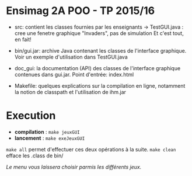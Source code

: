 Ensimag 2A POO - TP 2015/16
============================

- src: contient les classes fournies par les enseignants 
  -> TestGUI.java : cree une fenetre graphique "Invaders", pas de simulation
  Et c'est tout, en fait!

- bin/gui.jar: archive Java contenant les classes de l'interface graphique. Voir un exemple d'utilisation dans TestGUI.java

- doc_gui: la documentation (API) des classes de l'interface graphique contenues dans gui.jar. Point d'entrée: index.html

- Makefile: quelques explications sur la compilation en ligne, notamment la notion de classpath et l'utilisation de ihm.jar

Execution
=========

* **compilation** : `make jeuxGUI`
* **lancement** : `make exeJeuxGUI`

`make all` permet d'effectuer ces deux opérations à la suite.
`make clean` efface les .class de bin/

*Le menu vous laissera choisir parmis les différents jeux.*
